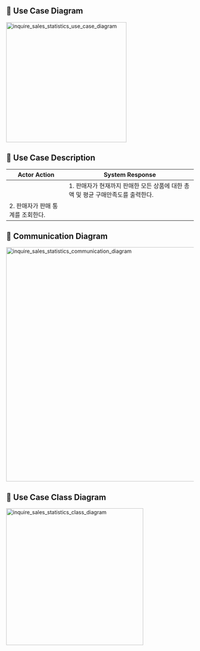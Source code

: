 ## 📌 Use Case Diagram
<img width="323" alt="inquire_sales_statistics_use_case_diagram" src="https://user-images.githubusercontent.com/87361140/168430914-f6cff3b4-744a-4339-993b-639bf1f08d9d.png">

## 📌 Use Case Description
|Actor Action|System Response|
|---|---|
||1. 판매자가 현재까지 판매한 모든 상품에 대한 총액 및 평균 구매만족도를 출력한다.|
|2. 판매자가 판매 통계를 조회한다.||

## 📌 Communication Diagram
<img width="630" alt="inquire_sales_statistics_communication_diagram" src="https://user-images.githubusercontent.com/87361140/168965661-f5728e64-7003-4a10-a453-ae440ff17e33.png">

## 📌 Use Case Class Diagram
<img width="368" alt="inquire_sales_statistics_class_diagram" src="https://user-images.githubusercontent.com/87361140/168965676-f75c66cc-ee15-41fb-8321-12e5ba4ddf01.png">

